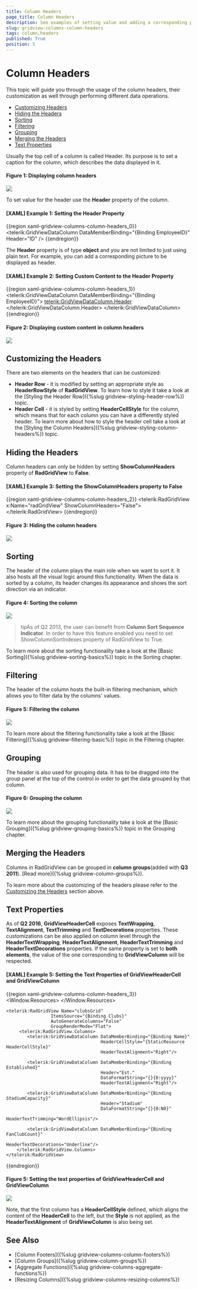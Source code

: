 ```yaml
---
title: Column Headers
page_title: Column Headers
description: See examples of setting value and adding a corresponding picture to the column's header in RadGridView - Telerik's {{ site.framework_name }} DataGrid.
slug: gridview-columns-column-headers
tags: column,headers
published: True
position: 5
---
```


# Column Headers

This topic will guide you through the usage of the column headers, their customization as well through performing different data operations. 

* [Customizing Headers](#customizing-the-headers)
* [Hiding the Headers](#hiding-the-headers)
* [Sorting](#sorting)
* [Filtering](#filtering)
* [Grouping](#grouping)
* [Merging the Headers](#merging-the-headers)
* [Text Properties](#text-properties)

Usually the top cell of a column is called Header. Its purpose is to set a caption for the column, which describes the data displayed in it.

#### __Figure 1: Displaying column headers__ 

![](images/RadGridView_ColumnHeaders_1.png)

To set value for the header use the __Header__ property of the column. 

#### __[XAML] Example 1: Setting the Header Property__

{{region xaml-gridview-columns-column-headers_0}}
	<telerik:GridViewDataColumn DataMemberBinding="{Binding EmployeeID}"
	                Header="ID" />
{{endregion}}

The __Header__ property is of type __object__ and you are not limited to just using plain text. For example, you can add a corresponding picture to be displayed as header.

#### __[XAML] Example 2: Setting Custom Content to the Header Property__

{{region xaml-gridview-columns-column-headers_1}}
	<telerik:GridViewDataColumn DataMemberBinding="{Binding EmployeeID}">
	    <telerik:GridViewDataColumn.Header>
	        <StackPanel Orientation="Horizontal">
	            <Image Stretch="None"
	   Source="../../Images/User.png"
	   Margin="0,0,5,0" />
	            <TextBlock Text="ID"
	       VerticalAlignment="Center" />
	        </StackPanel>
	    </telerik:GridViewDataColumn.Header>
	</telerik:GridViewDataColumn>
{{endregion}}

#### __Figure 2: Displaying custom content in column headers__ 

![](images/RadGridView_ColumnHeaders_2.png)

## Customizing the Headers

There are two elements on the headers that can be customized:

* __Header Row__ - it is modified by setting an appropriate style as __HeaderRowStyle__ of __RadGridView__. To learn  how to style it take a look at the [Styling the Header Row]({%slug gridview-styling-header-row%}) topic.
* __Header Cell__ - it is styled by setting __HeaderCellStyle__ for the column, which means that for each column you can have a differently styled header. To learn more about how to style the header cell take a look at the [Styling the Column Headers]({%slug gridview-styling-column-headers%}) topic.

## Hiding the Headers

Column headers can only be hidden by setting __ShowColumnHeaders__ property of __RadGridView__ to __False__.

#### __[XAML] Example 3: Setting the ShowColumnHeaders property to False__

{{region xaml-gridview-columns-column-headers_2}}
	<telerik:RadGridView x:Name="radGridView"
	                 ShowColumnHeaders="False">
	    <!-- ... -->
	</telerik:RadGridView>
{{endregion}}

#### __Figure 3: Hiding the column headers__ 

![](images/RadGridView_ColumnHeaders_3.png)

## Sorting

The header of the column plays the main role when we want to sort it. It also hosts all the visual logic around this functionality. When the data is sorted by a column, its header changes its appearance and shows the sort direction via an indicator.

#### __Figure 4: Sorting the column__ 

![](images/RadGridView_ColumnHeaders_4.png)

>tipAs of Q2 2013, the user can benefit from __Column Sort Sequence Indicator__. In order to have this feature enabled you need to set ShowColumnSortIndexes property of RadGridView to True.

To learn more about the sorting functionality take a look at the [Basic Sorting]({%slug gridview-sorting-basics%}) topic in the Sorting chapter.

## Filtering

The header of the column hosts the built-in filtering mechanism, which allows you to filter data by the columns' values.

#### __Figure 5: Filtering the column__ 

![](images/RadGridView_ColumnHeaders_5.png)

To learn more about the filtering functionality take a look at the [Basic Filtering]({%slug gridview-filtering-basic%}) topic in the Filtering chapter.

## Grouping

The header is also used for grouping data. It has to be dragged into the group panel at the top of the control in order to get the data grouped by that column.

#### __Figure 6: Grouping the column__ 

![](images/RadGridView_ColumnHeaders_6.png)

To learn more about the grouping functionality take a look at the [Basic Grouping]({%slug gridview-grouping-basics%}) topic in the Grouping chapter.

## Merging the Headers

Columns in RadGridView can be grouped in __column groups__(added with __Q3 2011__). [Read more]({%slug gridview-column-groups%}).

To learn more about the customizing of the headers please refer to the [Customizing the Headers](#Customizing_the_Headers) section above.

## Text Properties

As of __Q2 2016__, __GridViewHeaderCell__ exposes __TextWrapping__, __TextAlignment__, __TextTrimming__ and __TextDecorations__ properties. These customizations can be also applied on column level through the __HeaderTextWrapping__, __HeaderTextAlignment__, __HeaderTextTrimming__ and __HeaderTextDecorations__ properties. If the same property is set to __both elements__, the value of the one corresponding to __GridViewColumn__ will be respected.


#### __[XAML] Example 5: Setting the Text Properties of GridViewHeaderCell and GridViewColumn__
{{region xaml-gridview-columns-column-headers_3}}
	<Window.Resources>
	    <Style TargetType="telerik:GridViewHeaderCell"
	           		x:Key="HeaderCellStyle">
	        <Setter Property="TextAlignment" 
	                Value="Left"/>
	    </Style>
	</Window.Resources>


	<telerik:RadGridView Name="clubsGrid" 
                     ItemsSource="{Binding Clubs}"
                     AutoGenerateColumns="False"
                     GroupRenderMode="Flat">
         <telerik:RadGridView.Columns>
            <telerik:GridViewDataColumn DataMemberBinding="{Binding Name}"
                                        HeaderCellStyle="{StaticResource HeaderCellStyle}"
                                        HeaderTextAlignment="Right"/>
                
            <telerik:GridViewDataColumn DataMemberBinding="{Binding Established}"
                                        Header="Est." 
                                        DataFormatString="{}{0:yyyy}"
                                        HeaderTextAlignment="Right"/>
               
            <telerik:GridViewDataColumn DataMemberBinding="{Binding StadiumCapacity}" 
                                        Header="Stadium" 
                                        DataFormatString="{}{0:N0}"
                                        HeaderTextTrimming="WordEllipsis"/>

            <telerik:GridViewDataColumn DataMemberBinding="{Binding FanClubCount}"
                                        HeaderTextDecorations="Underline"/>
    	</telerik:RadGridView.Columns>
	</telerik:RadGridView>
{{endregion}}

#### Figure 5: Setting the text properties of GridViewHeaderCell and GridViewColumn

![](images/gridview-header-textproperties.png)

Note, that the first column has a __HeaderCellStyle__ defined, which aligns the content of the __HeaderCell__ to the left, but the __Style__ is not applied, as the __HeaderTextAlignment__ of __GridViewColumn__ is also being set.
        
## See Also
 * [Column Footers]({%slug gridview-columns-column-footers%}) 
 * [Column Groups]({%slug gridview-column-groups%})
 * [Aggregate Functions]({%slug gridview-columns-aggregate-functions%})
 * [Resizing Columns]({%slug gridview-columns-resizing-columns%})
